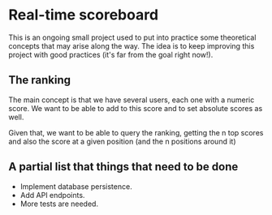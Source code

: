 # Real-time scoreboard

This is an ongoing small project used to put into practice some theoretical concepts that may arise along the way. The idea is to keep improving this project with good practices (it's far from the goal right now!).

## The ranking
The main concept is that we have several users, each one with a numeric score. We want to be able to add to this score and to set absolute scores as well.

Given that, we want to be able to query the ranking, getting the n top scores and also the score at a given position (and the n positions around it)

## A partial list that things that need to be done
* Implement database persistence.
* Add API endpoints.
* More tests are needed.
